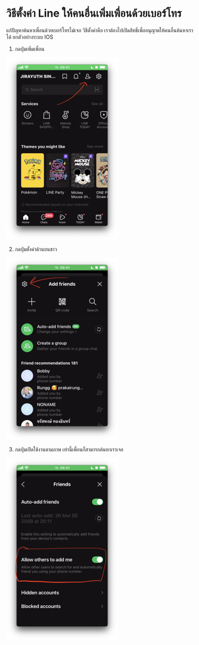 # วิธีตั้งค่า Line ให้คนอื่นเพิ่มเพื่อนด้วยเบอร์โทร

แก้ปัญหาค้นหาเพื่อนด้วยเบอร์โทรไม่เจอ 
วิธีตั้งค่าคือ เราต้องไปเปิดสิทธิ์เพื่ออนุญาตให้คนอื่นค้นหาเราได้ ยกตัวอย่างระบบ IOS

1. กดปุ่มเพิ่มเพื่อน

<img src="./line-setting-add-friend-phone-number-1.jpg" width="300" />

2. กดปุ่มตั้งค่าด้านบนขาว

<img src="./line-setting-add-friend-phone-number-2.jpg" width="300" />

3. กดปุ่มเปิดใช้งานตามภาพ เท่านี้เพื่อนก็สามารถค้นหาเราเจอ

<img src="./line-setting-add-friend-phone-number-3.jpg" width="300" />
